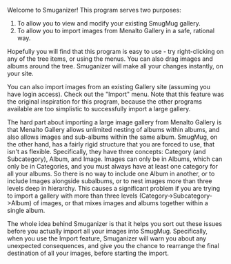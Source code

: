 Welcome to Smuganizer! This program serves two purposes:

1. To allow you to view and modify your existing SmugMug gallery.
2. To allow you to import images from Menalto Gallery in a safe, rational way.

Hopefully you will find that this program is easy to use - try right-clicking on any of the tree items, or using the menus. You can also drag images and albums around the tree. Smuganizer will make all your changes instantly, on your site.

You can also import images from an existing Gallery site (assuming you have login access). Check out the "Import" menu. Note that this feature was the original inspiration for this program, because the other programs available are too simplistic to successfully import a large gallery.

The hard part about importing a large image gallery from Menalto Gallery is that Menalto Gallery allows unlimited nesting of albums within albums, and also allows images and sub-albums within the same album. SmugMug, on the other hand, has a fairly rigid structure that you are forced to use, that isn't as flexible. Specifically, they have three concepts: Category (and Subcategory), Album, and Image. Images can only be in Albums, which can only be in Categories, and you must always have at least one category for all your albums. So there is no way to include one Album in another, or to include Images alongside subalbums, or to nest images more than three levels deep in hierarchy.  This causes a significant problem if you are trying to import a gallery with more than three levels (Category->Subcategory->Album) of images, or that mixes images and albums together within a single album.

The whole idea behind Smuganizer is that it helps you sort out these issues before you actually import all your images into SmugMug. Specifically, when you use the Import feature, Smuganizer will warn you about any unexpected consequences, and give you the chance to rearrange the final destination of all your images, before starting the import.
